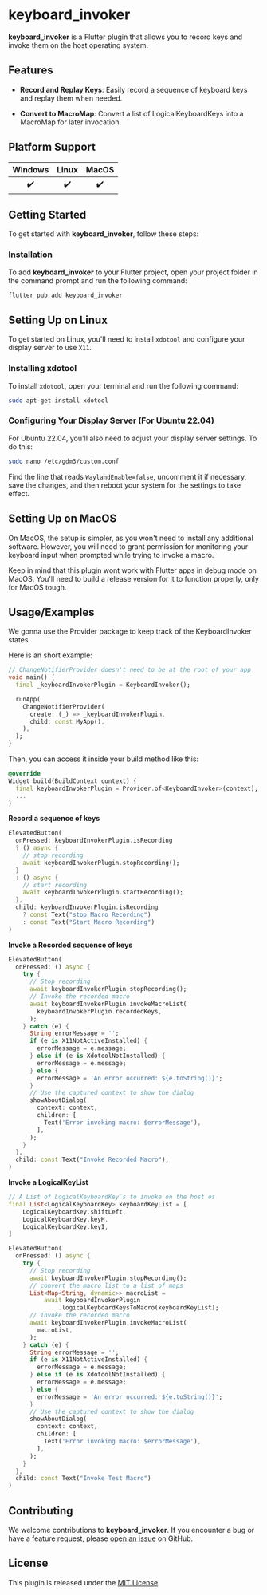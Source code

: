 # keyboard_invoker

**keyboard_invoker** is a Flutter plugin that allows you to record keys and invoke them on the host operating system.

## Features

- **Record and Replay Keys**: Easily record a sequence of keyboard keys and replay them when needed.

- **Convert to MacroMap**: Convert a list of LogicalKeyboardKeys into a MacroMap for later invocation.

## Platform Support

| Windows | Linux | MacOS |
| :-----: | :---: | :---: |
|   ✔️    |  ✔️   |  ✔️   |

## Getting Started

To get started with **keyboard_invoker**, follow these steps:

### Installation

To add **keyboard_invoker** to your Flutter project, open your project folder in the command prompt and run the following command:

```sh
flutter pub add keyboard_invoker
```

## Setting Up on Linux

To get started on Linux, you'll need to install `xdotool` and configure your display server to use `X11`.

### Installing xdotool

To install `xdotool`, open your terminal and run the following command:

```sh
sudo apt-get install xdotool
```

### Configuring Your Display Server (For Ubuntu 22.04)

For Ubuntu 22.04, you'll also need to adjust your display server settings. To do this:

```sh
sudo nano /etc/gdm3/custom.conf
```

Find the line that reads `WaylandEnable=false`, uncomment it if necessary, save the changes, and then reboot your system for the settings to take effect.

## Setting Up on MacOS

On MacOS, the setup is simpler, as you won't need to install any additional software. However, you will need to grant permission for monitoring your keyboard input when prompted while trying to invoke a macro.

Keep in mind that this plugin wont work with Flutter apps in debug mode on MacOS. You'll need to build a release version for it to function properly, only for MacOS tough.

## Usage/Examples

We gonna use the Provider package to keep track of the KeyboardInvoker states.

Here is an short example:

```dart
// ChangeNotifierProvider doesn't need to be at the root of your app
void main() {
  final _keyboardInvokerPlugin = KeyboardInvoker();

  runApp(
    ChangeNotifierProvider(
      create: (_) => _keyboardInvokerPlugin,
      child: const MyApp(),
    ),
  );
}

```

Then, you can access it inside your build method like this:

```dart
@override
Widget build(BuildContext context) {
  final keyboardInvokerPlugin = Provider.of<KeyboardInvoker>(context);
  ...
}
```

**Record a sequence of keys**

```dart
ElevatedButton(
  onPressed: keyboardInvokerPlugin.isRecording
  ? () async {
    // stop recording
    await keyboardInvokerPlugin.stopRecording();
  }
  : () async {
    // start recording
    await keyboardInvokerPlugin.startRecording();
  },
  child: keyboardInvokerPlugin.isRecording
    ? const Text("stop Macro Recording")
    : const Text("Start Macro Recording")
)
```

**Invoke a Recorded sequence of keys**

```dart
ElevatedButton(
  onPressed: () async {
    try {
      // Stop recording
      await keyboardInvokerPlugin.stopRecording();
      // Invoke the recorded macro
      await keyboardInvokerPlugin.invokeMacroList(
        keyboardInvokerPlugin.recordedKeys,
      );
    } catch (e) {
      String errorMessage = '';
      if (e is X11NotActiveInstalled) {
        errorMessage = e.message;
      } else if (e is XdotoolNotInstalled) {
        errorMessage = e.message;
      } else {
        errorMessage = 'An error occurred: ${e.toString()}';
      }
      // Use the captured context to show the dialog
      showAboutDialog(
        context: context,
        children: [
          Text('Error invoking macro: $errorMessage'),
        ],
      );
    }
  },
  child: const Text("Invoke Recorded Macro"),
)
```

**Invoke a LogicalKeyList**

```dart
// A List of LogicalKeyboardKey´s to invoke on the host os
final List<LogicalKeyboardKey> keyboardKeyList = [
    LogicalKeyboardKey.shiftLeft,
    LogicalKeyboardKey.keyH,
    LogicalKeyboardKey.keyI,
]

ElevatedButton(
  onPressed: () async {
    try {
      // Stop recording
      await keyboardInvokerPlugin.stopRecording();
      // convert the macro list to a list of maps
      List<Map<String, dynamic>> macroList =
          await keyboardInvokerPlugin
              .logicalKeyboardKeysToMacro(keyboardKeyList);
      // Invoke the recorded macro
      await keyboardInvokerPlugin.invokeMacroList(
        macroList,
      );
    } catch (e) {
      String errorMessage = '';
      if (e is X11NotActiveInstalled) {
        errorMessage = e.message;
      } else if (e is XdotoolNotInstalled) {
        errorMessage = e.message;
      } else {
        errorMessage = 'An error occurred: ${e.toString()}';
      }
      // Use the captured context to show the dialog
      showAboutDialog(
        context: context,
        children: [
          Text('Error invoking macro: $errorMessage'),
        ],
      );
    }
  },
  child: const Text("Invoke Test Macro")
)
```

## Contributing

We welcome contributions to **keyboard_invoker**. If you encounter a bug or have a feature request, please [open an issue](https://github.com/KitsuneYokai/keyboard_invoker/issues) on GitHub.

## License

This plugin is released under the [MIT License](LICENSE).
